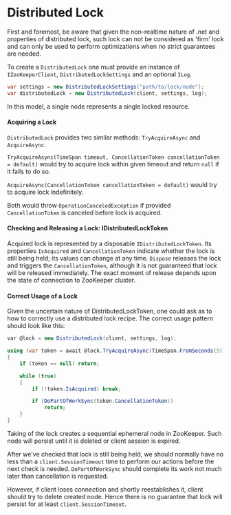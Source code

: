 # Distributed Lock

First and foremost, be aware that given the non-realtime nature of .net and properties of distributed lock, such lock can not be considered as 'firm' lock and can only be used to perform optimizations when no strict guarantees are needed.

To create a `DistributedLock` one must provide an instance of `IZooKeeperClient`, `DistributedLockSettings` and an optional `ILog`.

```csharp
var settings = new DistributedLockSettings("path/to/lock/node");
var distributedLock = new DistributedLock(client, settings, log);
```

In this model, a single node represents a single locked resource.

#### Acquiring a Lock

`DistributedLock` provides two similar methods: `TryAcquireAsync` and `AcquireAsync`.

`TryAcquireAsync(TimeSpan timeout, CancellationToken cancellationToken = default)` would try to acquire lock within given timeout and return `null` if it fails to do so.

`AcquireAsync(CancellationToken cancellationToken = default)` would try to acquire lock indefinitely.

Both would throw `OperationCanceledException` if provided `CancellationToken` is canceled before lock is acquired.

#### Checking and Releasing a Lock: IDistributedLockToken

Acquired lock is represented by a disposable `IDistributedLockToken`. Its properties `IsAcquired` and `CancellationToken` indicate whether the lock is still being held; its values can change at any time. `Dispose` releases the lock and triggers the `CancellationToken`, although it is not guaranteed that lock will be released immediately. The exact moment of release depends upon the state of connection to ZooKeeper cluster.

#### Correct Usage of a Lock

Given the uncertain nature of DistributedLockToken, one could ask as to how to correctly use a distributed lock recipe. The correct usage pattern should look like this:

```csharp
var @lock = new DistributedLock(client, settings, log);

using (var token = await @lock.TryAcquireAsync(TimeSpan.FromSeconds(5)))
{
    if (token == null) return;

    while (true)
    {       
        if (!token.IsAcquired) break;

        if (DoPartOfWorkSync(token.CancellationToken))
            return;
    }
}
```

Taking of the lock creates a sequential ephemeral node in ZooKeeper. Such node will persist until it is deleted or client session is expired.

After we've checked that lock is still being held, we should normally have no less than a `client.SessionTimeout` time to perform our actions before the next check is needed. `DoPartOfWorkSync` should complete its work not much later than cancellation is requested.

However, if client loses connection and shortly reestablishes it, client should try to delete created node. Hence there is no guarantee that lock will persist for at least `client.SessionTimeout`.
